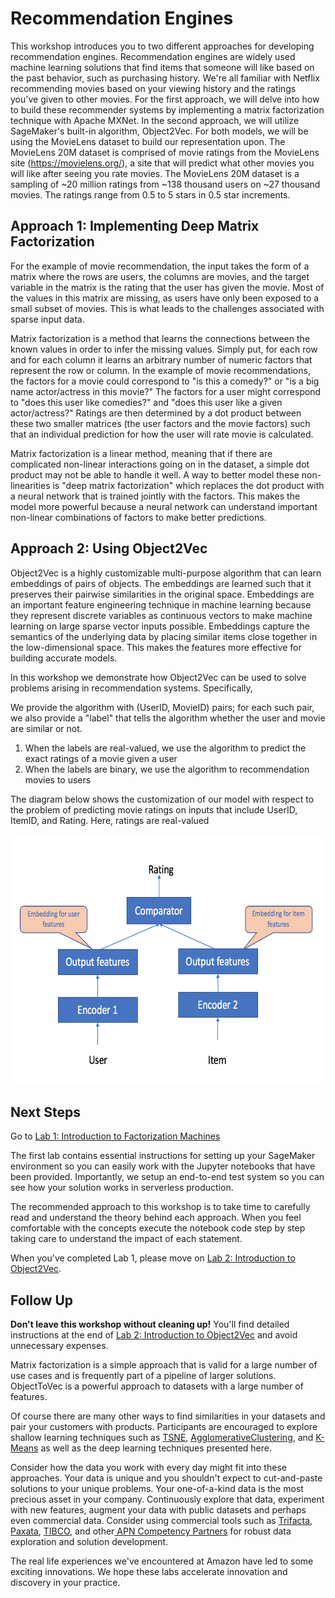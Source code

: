 # Recommendation Engines

This workshop introduces you to two different approaches for developing recommendation engines. Recommendation engines are widely used machine learning solutions that find items that someone will like based on the past behavior, such as purchasing history. We're all familiar with Netflix recommending movies based on your viewing history and the ratings you've given to other movies. For the first approach, we will delve into how to build these recommender systems by implementing a matrix factorization technique with Apache MXNet. In the second approach, we will utilize SageMaker's built-in algorithm, Object2Vec. For both models, we will be using the MovieLens dataset to build our representation upon. The MovieLens 20M dataset is comprised of movie ratings from the MovieLens site (https://movielens.org/), a site that will predict what other movies you will like after seeing you rate movies. The MovieLens 20M dataset is a sampling of ~20 million ratings from ~138 thousand users on ~27 thousand movies. The ratings range from 0.5 to 5 stars in 0.5 star increments.

## Approach 1: Implementing Deep Matrix Factorization

For the example of movie recommendation, the input takes the form of a matrix where the rows are users, the columns are movies, and the target variable in the matrix is the rating that the user has given the movie. Most of the values in this matrix are missing, as users have only been exposed to a small subset of movies. This is what leads to the challenges associated with sparse input data.

Matrix factorization is a method that learns the connections between the known values in order to infer the missing values. Simply put, for each row and for each column it learns an arbitrary number of numeric factors that represent the row or column. In the example of movie recommendations, the factors for a movie could correspond to "is this a comedy?" or "is a big name actor/actress in this movie?" The factors for a user might correspond to "does this user like comedies?" and "does this user like a given actor/actress?" Ratings are then determined by a dot product between these two smaller matrices (the user factors and the movie factors) such that an individual prediction for how the user will rate movie is calculated. 

Matrix factorization is a linear method, meaning that if there are complicated non-linear interactions going on in the dataset, a simple dot product may not be able to handle it well. A way to better model these non-linearities is "deep matrix factorization" which replaces the dot product with a neural network that is trained jointly with the factors. This makes the model more powerful because a neural network can understand important non-linear combinations of factors to make better predictions.

## Approach 2: Using Object2Vec

Object2Vec is a highly customizable multi-purpose algorithm that can learn embeddings of pairs of objects. The embeddings are learned such that it preserves their pairwise similarities in the original space. Embeddings are an important feature engineering technique in machine learning because they represent discrete variables as continuous vectors to make machine learning on large sparse vector inputs possible. Embeddings capture the semantics of the underlying data by placing similar items close together in the low-dimensional space. This makes the features more effective for building accurate  models. 

In this workshop we demonstrate how Object2Vec can be used to solve problems arising in recommendation systems. Specifically,

We provide the algorithm with (UserID, MovieID) pairs; for each such pair, we also provide a "label" that tells the algorithm whether the user and movie are similar or not. 
1. When the labels are real-valued, we use the algorithm to predict the exact ratings of a movie given a user
1. When the labels are binary, we use the algorithm to recommendation movies to users

The diagram below shows the customization of our model with respect to the problem of predicting movie ratings on inputs that include UserID, ItemID, and Rating. Here, ratings are real-valued

<img src="images/image_ml_rating.png" height="400" width="600">

## Next Steps

Go to [Lab 1: Introduction to Factorization Machines](Lab1%20-%20Introduction%20to%20Factorization%20Machines) 

The first lab contains essential instructions for setting up your SageMaker environment so you can easily work with the Jupyter notebooks that have been provided. Importantly, we setup an end-to-end test system so you can see how your solution works in serverless production. 

The recommended approach to this workshop is to take time to carefully read and understand the theory behind each approach. When you feel comfortable with the concepts execute the notebook code step by step taking care to understand the impact of each statement. 

When you've completed Lab 1, please move on [Lab 2: Introduction to Object2Vec](Lab2%20-%20Introduction%20to%20Object2Vec). 

## Follow Up

**Don't leave this workshop without cleaning up!** You'll find detailed instructions at the end of [Lab 2: Introduction to Object2Vec](Lab2%20-%20Introduction%20to%20Object2Vec) and avoid unnecessary expenses. 

Matrix factorization is a simple approach that is valid for a large number of use cases and is frequently part of a pipeline of larger solutions. ObjectToVec is a powerful approach to datasets with a large number of features. 

Of course there are many other ways to find similarities in your datasets and pair your customers with products. Participants are encouraged to explore shallow learning techniques such as [TSNE](https://scikit-learn.org/stable/modules/generated/sklearn.manifold.TSNE.html), [AgglomerativeClustering](https://scikit-learn.org/stable/modules/generated/sklearn.cluster.AgglomerativeClustering.html), and [K-Means](https://scikit-learn.org/stable/modules/generated/sklearn.cluster.KMeans.html) as well as the deep learning techniques presented here. 

Consider how the data you work with every day might fit into these approaches. Your data is unique and you shouldn't expect to cut-and-paste solutions to your unique problems. Your one-of-a-kind data is the most precious asset in your company. Continuously explore that data, experiment with new features, augment your data with public datasets and perhaps even commercial data. Consider using commercial tools such as [Trifacta](https://www.trifacta.com/), [Paxata](https://www.paxata.com/), [TIBCO](https://www.tibco.com/products/data-science), and other[ APN Competency Partners](https://aws.amazon.com/machine-learning/partner-solutions/) for robust data exploration and solution development. 

The real life experiences we've encountered at Amazon have led to some exciting innovations. We hope these labs accelerate innovation and discovery in your practice. 
